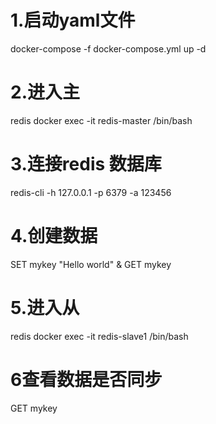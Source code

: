 # 1.启动yaml文件 
docker-compose -f docker-compose.yml up -d
# 2.进入主
redis docker exec -it redis-master /bin/bash
# 3.连接redis 数据库 
redis-cli -h 127.0.0.1 -p 6379 -a 123456
# 4.创建数据 
SET mykey "Hello world" &  GET mykey
# 5.进入从
redis docker exec -it redis-slave1 /bin/bash
# 6查看数据是否同步 
GET mykey